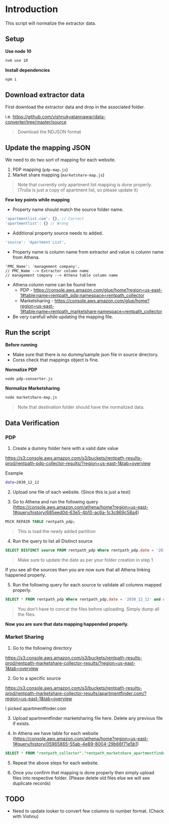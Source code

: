 # Introduction

This script will normalize the extractor data.

## Setup

**Use node 10**

```sh
nvm use 10
```
**Install dependencies**

```sh
npm i
```

## Download extractor data

First download the extractor data and drop in the associated folder.

i.e. https://github.com/vishnukyatannawar/data-converter/tree/master/source

> Download the NDJSON format

## Update the mapping JSON

We need to do two sort of mapping for each website.

1. PDP mapping (`pdp-map.js`)
2. Market share mapping (`marketshare-map.js`)

> Note that currently only apartment list mapping is done properly. (Trulia is just a copy of apartment list, so please update it)

**Few key points while mapping**

- Property name should match the source folder name. 
```js
'apartmentlist.com': {}, // Correct
'apartmentlist': {} // Wrong
```
- Additional property source needs to added.
```js
'source': 'Apartment List',
```
- Property name is column name from extractor and value is column name from Athena.
```
'PMC_Name': 'management company',
// PMC_Name --> Extractor column name
// management company --> Athena table column name
```
- Athena column name can be found here
  - PDP - https://console.aws.amazon.com/glue/home?region=us-east-1#table:name=rentpath_pdp;namespace=rentpath_collector
  - Marketsharing - https://console.aws.amazon.com/glue/home?region=us-east-1#table:name=rentpath_marketshare;namespace=rentpath_collector
- Be very carefull while updating the mapping file.

## Run the script

**Before running**
- Make sure that there is no dummy/sample json file in source directory.
- Corss check that mappings object is fine.

**Normalize PDP**
```sh
node pdp-converter.js
```

**Normalize Marketsharing**
```sh
node marketshare-map.js
```

> Note that destination folder should have the normalized data.

## Data Verification

### PDP

1. Create a dummy folder here with a valid date value

https://s3.console.aws.amazon.com/s3/buckets/rentpath-results-prod/rentpath-pdp-collector-results/?region=us-east-1&tab=overview

Example
```sh
date=2030_12_12
```

2. Upload one file of each website. (Since this is just a test)

3. Go to Athena and run the following query (https://console.aws.amazon.com/athena/home?region=us-east-1#query/history/685eed0d-63e5-4b10-ac6a-1c3c869c58a4)
```sql
MSCK REPAIR TABLE rentpath_pdp;
```
> This is load the newly added partition

4. Run the query to list all Distinct source
```sql
SELECT DISTINCT source FROM rentpath_pdp Where rentpath_pdp.date = '2030_12_12';
```
> Make sure to update the date as per your folder creation in step 1

If you see all the sources then you are now sure that all Athena linking happened properly.

5. Run the following query for each source to validate all columns mapped properly.
```sql
SELECT * FROM rentpath_pdp Where rentpath_pdp.date = '2030_12_12' and source = 'apartments.com';
```

> You don't have to concat the files before uploading. Simply dump all the files.


**Now you are sure that data mapping happended properly.**

### Market Sharing

1. Go to the following directory

https://s3.console.aws.amazon.com/s3/buckets/rentpath-results-prod/rentpath-marketshare-collector-results/?region=us-east-1&tab=overview

2. Go to a specific source

https://s3.console.aws.amazon.com/s3/buckets/rentpath-results-prod/rentpath-marketshare-collector-results/apartmentfinder.com/?region=us-east-1&tab=overview

I picked apartmentfinder.com

3. Upload apartmentfinder marketsharing file here. Delete any previous file if exists.

4. In Athena we have table for each website (https://console.aws.amazon.com/athena/home?region=us-east-1#query/history/05965865-55ab-4e89-8004-29b66f71e5b1)

```sql
SELECT * FROM "rentpath_collector"."rentpath_marketshare_apartmentfinder" limit 10;
```

5. Repeat the above steps for each website.

6. Once you confirm that mapping is done properly then simply upload files into respective folder. (Please delete old files else we will see duplicate records)

## TODO

- Need to update looker to convert few columns to number format. (Check with Vishnu)















  


